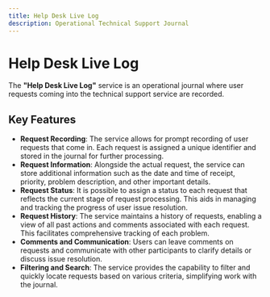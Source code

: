 ```yaml
---
title: Help Desk Live Log
description: Operational Technical Support Journal
---
```


# Help Desk Live Log

The **"Help Desk Live Log"** service is an operational journal where user requests coming into the technical support service are recorded.

## Key Features

- **Request Recording**: The service allows for prompt recording of user requests that come in. Each request is assigned a unique identifier and stored in the journal for further processing.
- **Request Information**: Alongside the actual request, the service can store additional information such as the date and time of receipt, priority, problem description, and other important details.
- **Request Status**: It is possible to assign a status to each request that reflects the current stage of request processing. This aids in managing and tracking the progress of user issue resolution.
- **Request History**: The service maintains a history of requests, enabling a view of all past actions and comments associated with each request. This facilitates comprehensive tracking of each problem.
- **Comments and Communication**: Users can leave comments on requests and communicate with other participants to clarify details or discuss issue resolution.
- **Filtering and Search**: The service provides the capability to filter and quickly locate requests based on various criteria, simplifying work with the journal.
